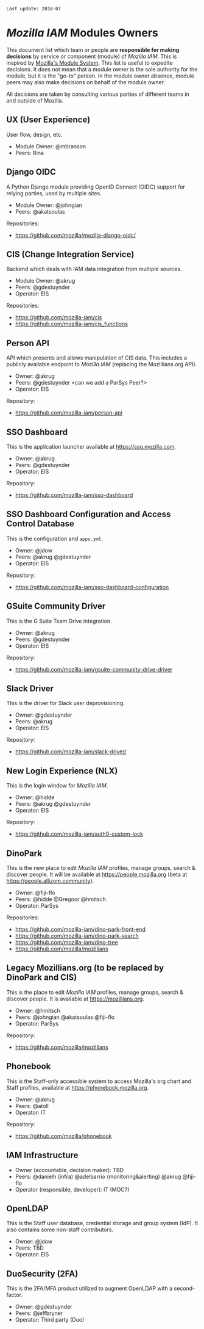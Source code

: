 `Last update: 2018-07`

# _Mozilla IAM_ Modules Owners

This document list which team or people are **responsible for making decisions** by service or component (module) of _Mozilla IAM_. This is inspired by [Mozilla's Module System](https://wiki.mozilla.org/Modules). This list is useful to expedite decisions. It does not mean that a module owner is the sole authority for the module, but it is the "go-to" person. In the module owner absence, module peers may also make decisions on behalf of the module owner.

All decisions are taken by consulting various parties of different teams in and outside of Mozilla.

## UX (User Experience)

User flow, design, etc.

- Module Owner: @mbranson
- Peers: Rina

## Django OIDC

A Python Django module providing OpenID Connect (OIDC) support for relying parties, used by multiple sites.

- Module Owner: @johngian
- Peers: @akatsoulas

Repositories:
- https://github.com/mozilla/mozilla-django-oidc/

## CIS (Change Integration Service)

Backend which deals with IAM data integration from multiple sources.

- Module Owner: @akrug
- Peers: @gdestuynder
- Operator: EIS

Repositories:
- https://github.com/mozilla-iam/cis
- https://github.com/mozilla-iam/cis_functions

## Person API

API which presents and allows manipulation of CIS data. This includes a publicly available endpoint to _Mozilla IAM_ (replacing the Mozillians.org API).

- Owner: @akrug
- Peers: @gdestuynder <can we add a ParSys Peer?>
- Operator: EIS

Repository:
- https://github.com/mozilla-iam/person-api

## SSO Dashboard

This is the application launcher available at https://sso.mozilla.com.

- Owner: @akrug
- Peers: @gdestuynder
- Operator: EIS

Repository:
- https://github.com/mozilla-iam/sso-dashboard

## SSO Dashboard Configuration and Access Control Database

This is the configuration and `apps.yml`.

- Owner: @jdow
- Peers: @akrug @gdestuynder
- Operator: EIS

Repository:
- https://github.com/mozilla-iam/sso-dashboard-configuration

## GSuite Community Driver

This is the G Suite Team Drive integration.

- Owner: @akrug
- Peers: @gdestuynder
- Operator: EIS

Repository:
- https://github.com/mozilla-iam/gsuite-community-drive-driver

## Slack Driver

This is the driver for Slack user deprovisioning.

- Owner: @gdestuynder
- Peers: @akrug
- Operator: EIS

Repository:
- https://github.com/mozilla-iam/slack-driver/

## New Login Experience (NLX)

This is the login window for _Mozilla IAM_.

- Owner: @hidde
- Peers: @akrug @gdestuynder
- Operator: EIS

Repository:
- https://github.com/mozilla-iam/auth0-custom-lock

## DinoPark

This is the new place to edit _Mozilla IAM_ profiles, manage groups, search & discover people. It will be available at https://people.mozilla.org (beta at https://people.allizom.community).

- Owner: @fiji-flo
- Peers: @hidde @Gregoor @hmitsch
- Operator: ParSys

Repositories:
- https://github.com/mozilla-iam/dino-park-front-end
- https://github.com/mozilla-iam/dino-park-search
- https://github.com/mozilla-iam/dino-tree
- https://github.com/mozilla/mozillians

## Legacy Mozillians.org (to be replaced by DinoPark and CIS)

This is the place to edit _Mozilla IAM_ profiles, manage groups, search & discover people. It is available at https://mozillians.org.

- Owner: @hmitsch
- Peers: @johngian @akatsoulas @fiji-flo
- Operator: ParSys

Repository:
- https://github.com/mozilla/mozillians

## Phonebook

This is the Staff-only accessible system to access Mozilla's org chart and Staff profiles, available at https://phonebook.mozilla.org.

- Owner: @akrug
- Peers: @atoll
- Operator: IT

Repository:
- https://github.com/mozilla/phonebook

## IAM Infrastructure

- Owner (accountable, decision maker): TBD
- Peers: @danielh (infra) @adelbarrio (monitoring&alerting) @akrug @fiji-flo
- Operator (responsible, developer): IT (MOC?)

## OpenLDAP

This is the Staff user database, credential storage and group system (IdP). It also contains some non-staff contributors.

- Owner: @jdow
- Peers: TBD
- Operator: EIS

## DuoSecurity (2FA)

This is the 2FA/MFA product utilized to augment OpenLDAP with a second-factor.

- Owner: @gdestuynder
- Peers: @jeffbryner
- Operator: Third party (Duo)
